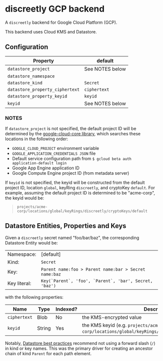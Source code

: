 # discreetly GCP backend

A `discreetly` backend for Google Cloud Platform (GCP).

This backend uses Cloud KMS and Datastore.

## Configuration

| Property                        | default         |
| ------------------------------- | --------------- |
| `datastore_project`             | See NOTES below |
| `datastore_namespace`           |                 |
| `datastore_kind`                | `Secret`        |
| `datastore_property_ciphertext` | `ciphertext`    |
| `datastore_property_keyid`      | `keyid`         |
| `keyid`                         | See NOTES below |

### NOTES

If `datastore_project` is not specified, the default project ID will be determined by the [google-cloud-core library](https://googleapis.dev/python/google-cloud-core/latest/config.html), which searches these locations in the following order:

- `GOOGLE_CLOUD_PROJECT` environment variable
- `GOOGLE_APPLICATION_CREDENTIALS JSON` file
- Default service configuration path from `$ gcloud beta auth application-default login`
- Google App Engine application ID
- Google Compute Engine project ID (from metadata server)

If `keyid` is not specified, the keyid will be constructed from the default project ID, location `global`, keyRing `discreetly`, and cryptoKey `default`. For example, assuming the default project ID is determined to be "acme-corp", the keyid would be:

> `projects/acme-corp/locations/global/keyRings/discreetly/cryptoKeys/default`

## Datastore Entities, Properties and Keys

Given a `discreetly` secret named "foo/bar/baz", the corresponding Datastore Entity would be:

|              |                                                            |
| ------------ | ---------------------------------------------------------- |
| Namespace:   | [default]                                                  |
| Kind:        | `Secret`                                                   |
| Key:         | `Parent name:foo > Parent name:bar > Secret name:baz`      |
| Key literal: | `` Key(`Parent`, 'foo', `Parent`, 'bar', Secret, 'baz') `` |

with the following properties:

| Name         | Type   | Indexed? | Description                                                                                       |
| ------------ | ------ | -------- | ------------------------------------------------------------------------------------------------- |
| `ciphertext` | Blob   | No       | the KMS-encrypted value                                                                           |
| `keyid`      | String | Yes      | the KMS keyid (e.g. `projects/acme-corp/locations/global/keyRings/discreetly/cryptoKeys/default`) |

Notably, [Datastore best practices](https://cloud.google.com/datastore/docs/best-practices) recommend not using a forward slash (`/`) in kind or key names. This was the primary driver for creating an ancestor chain of kind `Parent` for each path element.
